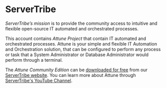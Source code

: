 # ServerTribe

*ServerTribe’s mission* is to provide the community access to intuitive and 
flexible open-source IT automated and orchestrated processes.

This account contains *Attune Project* that contain IT automated and orchestrated 
processes. Attune is your simple and flexible IT Automation and 
Orchestration solution, that can be configured to perform any process or 
task that a System Administrator or Database Administrator would perform 
through a terminal.

The *Attune Community Edition* can be 
[downloaded for free](https://www.servertribe.com/comunity-edition/) 
from our [ServerTribe website](https://www.servertribe.com/). You can learn 
more about Attune through 
[ServerTribe's YouTube Channel](https://www.youtube.com/channel/UCLRvZajNQXfQPJnYFdeXZ3w).

